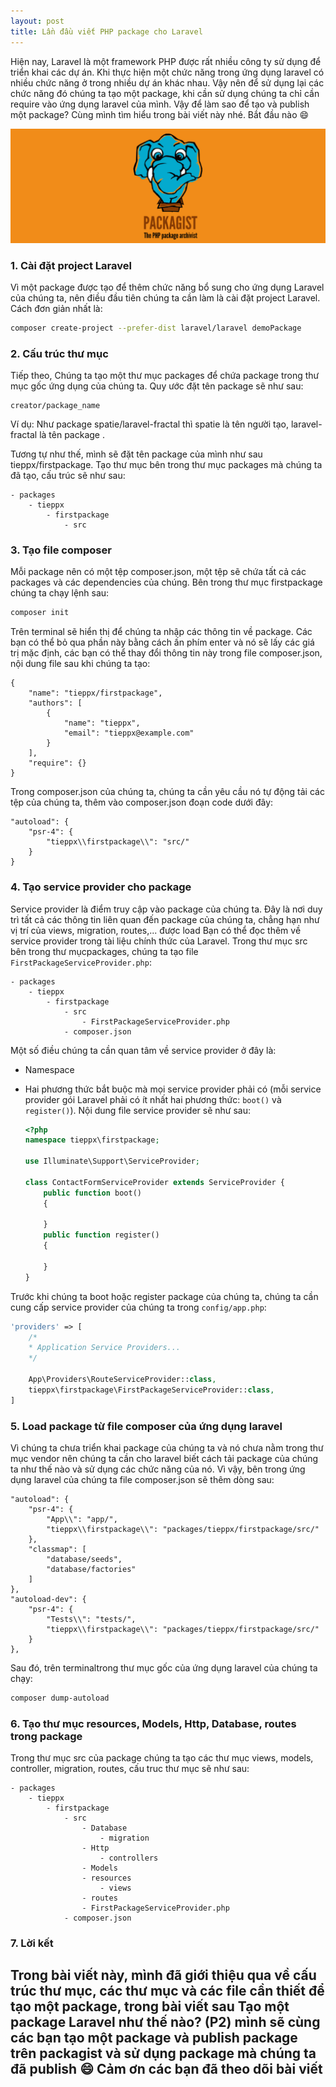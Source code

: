 ```yaml
---
layout: post
title: Lần đầu viết PHP package cho Laravel
---
```


Hiện nay, Laravel là một framework PHP được rất nhiều công ty sử dụng để triển khai các dự án. Khi thực hiện một chức năng trong ứng dụng laravel có nhiều chức năng ở trong nhiều dự án khác nhau. Vậy nên để sử dụng lại các chức năng đó chúng ta tạo một package, khi cần sử dụng chúng ta chỉ cần require vào ứng dụng laravel của mình. Vậy để làm sao để tạo và publish một package? Cùng mình tìm hiểu trong bài viết này nhé. Bắt đầu nào 😄

![](/images/posts/Packagist.png)

### 1. Cài đặt project Laravel
Vì một package được tạo để thêm chức năng bổ sung cho ứng dụng Laravel của chúng ta, nên điều đầu tiên chúng ta cần làm là cài đặt project Laravel. Cách đơn giản nhất là:
```sh
composer create-project --prefer-dist laravel/laravel demoPackage
```

### 2. Cấu trúc thư mục
Tiếp theo, Chúng ta tạo một thư mục packages để chứa package trong thư mục gốc ứng dụng của chúng ta. Quy ước đặt tên package sẽ như sau:
```
creator/package_name
```

Ví dụ: Như package spatie/laravel-fractal thì spatie là tên người tạo, laravel-fractal là tên package .

Tương tự như thế, mình sẽ đặt tên package của mình như sau tieppx/firstpackage. Tạo thư mục bên trong thư mục packages mà chúng ta đã tạo, cấu trúc sẽ như sau:
```
- packages
    - tieppx
        - firstpackage
            - src
```

### 3. Tạo file composer
Mỗi package nên có một tệp composer.json, một tệp sẽ chứa tất cả các packages và các dependencies của chúng. Bên trong thư mục firstpackage chúng ta chạy lệnh sau:

```sh
composer init
```

Trên terminal sẽ hiển thị để chúng ta nhập các thông tin về package. Các bạn có thể bỏ qua phần này bằng cách ấn phím enter và nó sẽ lấy các giá trị mặc định, các bạn có thể thay đổi thông tin này trong file composer.json, nội dung file sau khi chúng ta tạo:
```composer
{
    "name": "tieppx/firstpackage",
    "authors": [
        {
            "name": "tieppx",
            "email": "tieppx@example.com"
        }
    ],
    "require": {}
}
```

Trong composer.json của chúng ta, chúng ta cần yêu cầu nó tự động tải các tệp của chúng ta, thêm vào composer.json đoạn code dưới đây:
```
"autoload": {
    "psr-4": {
        "tieppx\\firstpackage\\": "src/"
    }
}
```

### 4. Tạo service provider cho package
Service provider là điểm truy cập vào package của chúng ta. Đây là nơi duy trì tất cả các thông tin liên quan đến package của chúng ta, chẳng hạn như vị trí của views, migration, routes,... được load Bạn có thể đọc thêm về service provider trong tài liệu chính thức của Laravel.
Trong thư mục src bên trong thư mụcpackages, chúng ta tạo file `FirstPackageServiceProvider.php`:
```
- packages
    - tieppx
        - firstpackage
            - src
                - FirstPackageServiceProvider.php
            - composer.json
```

Một số điều chúng ta cần quan tâm về service provider ở đây là:

- Namespace
- Hai phương thức bắt buộc mà mọi service provider phải có (mỗi service provider gói Laravel phải có ít nhất hai phương thức: `boot()` và `register()`).
Nội dung file service provider sẽ như sau:

    ```php
    <?php
    namespace tieppx\firstpackage;

    use Illuminate\Support\ServiceProvider;

    class ContactFormServiceProvider extends ServiceProvider {
        public function boot()
        {

        }
        public function register()
        {

        }
    }
    ```


Trước khi chúng ta boot hoặc register package của chúng ta, chúng ta cần cung cấp service provider của chúng ta trong `config/app.php`:
```php
'providers' => [
    /*
    * Application Service Providers...
    */

    App\Providers\RouteServiceProvider::class,
    tieppx\firstpackage\FirstPackageServiceProvider::class,
]
```

### 5. Load package từ file composer của ứng dụng laravel
Vì chúng ta chưa triển khai package của chúng ta và nó chưa nằm trong thư mục vendor nên chúng ta cần cho laravel biết cách tải package của chúng ta như thế nào và sử dụng các chức năng của nó. Vì vậy, bên trong ứng dụng laravel của chúng ta file composer.json sẽ thêm dòng sau:
```
"autoload": {
    "psr-4": {
        "App\\": "app/",
        "tieppx\\firstpackage\\": "packages/tieppx/firstpackage/src/"
    },
    "classmap": [
        "database/seeds",
        "database/factories"
    ]
},
"autoload-dev": {
    "psr-4": {
        "Tests\\": "tests/",
        "tieppx\\firstpackage\\": "packages/tieppx/firstpackage/src/"
    }
},
```

Sau đó, trên terminaltrong thư mục gốc của ứng dụng laravel của chúng ta chạy:
```sh
composer dump-autoload
```

### 6. Tạo thư mục resources, Models, Http, Database, routes trong package
Trong thư mục src của package chúng ta tạo các thư mục views, models, controller, migration, routes, cấu truc thư mục sẽ như sau:
```
- packages
    - tieppx
        - firstpackage
            - src
                - Database
                    - migration
                - Http
                    - controllers
                - Models
                - resources
                    - views
                - routes
                - FirstPackageServiceProvider.php
            - composer.json
```


### 7. Lời kết
Trong bài viết này, mình đã giới thiệu qua về cấu trúc thư mục, các thư mục và các file cần thiết để tạo một package, trong bài viết sau Tạo một package Laravel như thế nào? (P2) mình sẽ cùng các bạn tạo một package và publish package trên packagist và sử dụng package mà chúng ta đã publish 😄 Cảm ơn các bạn đã theo dõi bài viết
---
